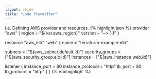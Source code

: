 ```yaml
---
layout: slide
title: "Code Thereafter"
---
```


<section markdown="1">
i.e. Defining AWS provider and resources.
{% highlight json %}
provider "aws" {
  region = "${var.aws_region}"
  version = "~> 1.1"
}

resource "aws_elb" "web" {
  name = "terraform-example-elb"

  subnets         = ["${aws_subnet.default.id}"]
  security_groups = ["${aws_security_group.elb.id}"]
  instances       = ["${aws_instance.web.id}"]

  listener {
    instance_port     = 80
    instance_protocol = "http"
    lb_port           = 80
    lb_protocol       = "http"
  }
}
{% endhighlight %}
</section>
